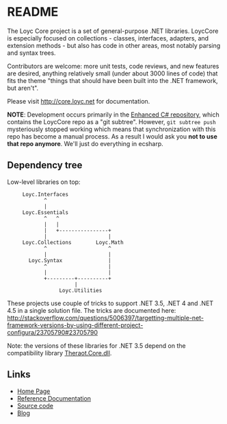 README
======

The Loyc Core project is a set of general-purpose .NET libraries. LoycCore is especially focused on collections - classes, interfaces, adapters, and extension methods - but also has code in other areas, most notably parsing and syntax trees.

Contributors are welcome: more unit tests, code reviews, and new features are desired, anything relatively small (under about 3000 lines of code) that fits the theme "things that should have been built into the .NET framework, but aren't".

Please visit http://core.loyc.net for documentation.

**NOTE**: Development occurs primarily in the [Enhanced C# repository](https://github.com/loycnet/ecsharp), which contains the LoycCore repo as a "git subtree". However, `git subtree push` mysteriously stopped working which means that synchronization with this repo has become a manual process. As a result I would ask you **not to use that repo anymore**. We'll just do everything in ecsharp.

Dependency tree
---------------

Low-level libraries on top:

         Loyc.Interfaces
                ^
                |
         Loyc.Essentials
                ^   ^
                |   |
                |   +----------------+
                |                    |
         Loyc.Collections        Loyc.Math
                ^                    ^
                |                    |
           Loyc.Syntax               |
                ^                    |
                |                    |
                +---------+----------+
                          |
                     Loyc.Utilities

These projects use couple of tricks to support .NET 3.5, .NET 4 and .NET 4.5 in a single solution file. The tricks are documented here: http://stackoverflow.com/questions/5006397/targetting-multiple-net-framework-versions-by-using-different-project-configura/23705790#23705790

Note: the versions of these libraries for .NET 3.5 depend on the compatibility library [Theraot.Core.dll](https://github.com/theraot/Theraot).

Links
-----

- [Home Page](http://core.loyc.net)
- [Reference Documentation](http://ecsharp.net/doc/code/)
- [Source code](http://github.com/qwertie/LoycCore)
- [Blog](http://loyc.net/blog)
